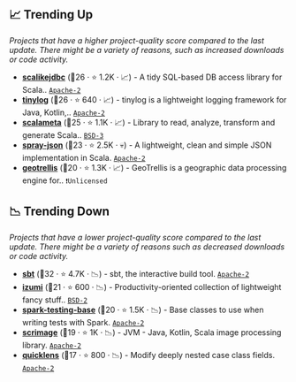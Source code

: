 ## 📈 Trending Up

_Projects that have a higher project-quality score compared to the last update. There might be a variety of reasons, such as increased downloads or code activity._

- <b><a href="https://github.com/scalikejdbc/scalikejdbc">scalikejdbc</a></b> (🥇26 ·  ⭐ 1.2K · 📈) - A tidy SQL-based DB access library for Scala.. <code><a href="http://bit.ly/3nYMfla">Apache-2</a></code> <code><img src="https://scalac.io/wp-content/uploads/2021/02/image-125-1.svg" style="display:inline;" width="13" height="13"></code>
- <b><a href="https://github.com/tinylog-org/tinylog">tinylog</a></b> (🥇26 ·  ⭐ 640 · 📈) - tinylog is a lightweight logging framework for Java, Kotlin,.. <code><a href="http://bit.ly/3nYMfla">Apache-2</a></code>
- <b><a href="https://github.com/scalameta/scalameta">scalameta</a></b> (🥇25 ·  ⭐ 1.1K · 📈) - Library to read, analyze, transform and generate Scala.. <code><a href="http://bit.ly/3aKzpTv">BSD-3</a></code> <code><img src="https://www.scala-js.org/assets/img/scala-js-logo.svg" style="display:inline;" width="13" height="13"></code>
- <b><a href="https://github.com/spray/spray-json">spray-json</a></b> (🥇23 ·  ⭐ 2.5K · 💀) - A lightweight, clean and simple JSON implementation in Scala. <code><a href="http://bit.ly/3nYMfla">Apache-2</a></code>
- <b><a href="https://github.com/locationtech/geotrellis">geotrellis</a></b> (🥇20 ·  ⭐ 1.3K · 📈) - GeoTrellis is a geographic data processing engine for.. <code>❗Unlicensed</code>

## 📉 Trending Down

_Projects that have a lower project-quality score compared to the last update. There might be a variety of reasons such as decreased downloads or code activity._

- <b><a href="https://github.com/sbt/sbt">sbt</a></b> (🥇32 ·  ⭐ 4.7K · 📉) - sbt, the interactive build tool. <code><a href="http://bit.ly/3nYMfla">Apache-2</a></code> <code><img src="https://scalac.io/wp-content/uploads/2021/02/image-125-1.svg" style="display:inline;" width="13" height="13"></code>
- <b><a href="https://github.com/7mind/izumi">izumi</a></b> (🥇21 ·  ⭐ 600 · 📉) - Productivity-oriented collection of lightweight fancy stuff.. <code><a href="http://bit.ly/3rqEWVr">BSD-2</a></code> <code><img src="https://scalac.io/wp-content/uploads/2021/02/image-125-1.svg" style="display:inline;" width="13" height="13"></code> <code><img src="https://www.scala-js.org/assets/img/scala-js-logo.svg" style="display:inline;" width="13" height="13"></code>
- <b><a href="https://github.com/holdenk/spark-testing-base">spark-testing-base</a></b> (🥈20 ·  ⭐ 1.5K · 📉) - Base classes to use when writing tests with Spark. <code><a href="http://bit.ly/3nYMfla">Apache-2</a></code>
- <b><a href="https://github.com/sksamuel/scrimage">scrimage</a></b> (🥇19 ·  ⭐ 1K · 📉) - JVM - Java, Kotlin, Scala image processing library. <code><a href="http://bit.ly/3nYMfla">Apache-2</a></code>
- <b><a href="https://github.com/softwaremill/quicklens">quicklens</a></b> (🥉17 ·  ⭐ 800 · 📉) - Modify deeply nested case class fields. <code><a href="http://bit.ly/3nYMfla">Apache-2</a></code> <code><img src="https://scalac.io/wp-content/uploads/2021/02/image-125-1.svg" style="display:inline;" width="13" height="13"></code> <code><img src="https://www.scala-js.org/assets/img/scala-js-logo.svg" style="display:inline;" width="13" height="13"></code>

